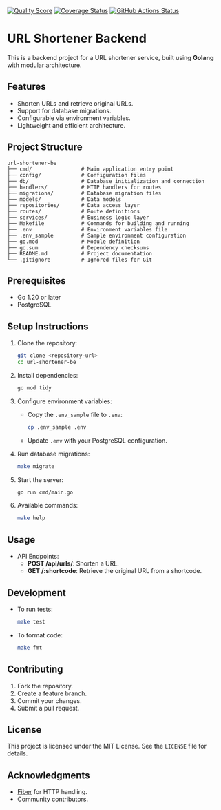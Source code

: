 [![Quality Score](https://img.shields.io/scrutinizer/g/dsapoetra/url-shortener-be.svg?style=flat)](https://scrutinizer-ci.com/g/dsapoetra/url-shortener-be)
[![Coverage Status](https://coveralls.io/repos/github/dsapoetra/url-shortener-be/badge.svg?branch=main)](https://coveralls.io/github/dsapoetra/url-shortener-be?branch=main)
[![GitHub Actions Status](https://github.com/dsapoetra/url-shortener/actions/workflows/backend.yml/badge.svg)](https://github.com/dsapoetra/url-shortener/actions/workflows/backend.yml)

# URL Shortener Backend

This is a backend project for a URL shortener service, built using **Golang** with modular architecture.

## Features
- Shorten URLs and retrieve original URLs.
- Support for database migrations.
- Configurable via environment variables.
- Lightweight and efficient architecture.

## Project Structure
```
url-shortener-be
├── cmd/                # Main application entry point
├── config/             # Configuration files
├── db/                 # Database initialization and connection
├── handlers/           # HTTP handlers for routes
├── migrations/         # Database migration files
├── models/             # Data models
├── repositories/       # Data access layer
├── routes/             # Route definitions
├── services/           # Business logic layer
├── Makefile            # Commands for building and running
├── .env                # Environment variables file
├── .env_sample         # Sample environment configuration
├── go.mod              # Module definition
├── go.sum              # Dependency checksums
├── README.md           # Project documentation
└── .gitignore          # Ignored files for Git
```

## Prerequisites
- Go 1.20 or later
- PostgreSQL

## Setup Instructions
1. Clone the repository:
   ```bash
   git clone <repository-url>
   cd url-shortener-be
   ```

2. Install dependencies:
   ```bash
   go mod tidy
   ```

3. Configure environment variables:
   - Copy the `.env_sample` file to `.env`:
     ```bash
     cp .env_sample .env
     ```
   - Update `.env` with your PostgreSQL configuration.

4. Run database migrations:
   ```bash
   make migrate
   ```

5. Start the server:
   ```bash
   go run cmd/main.go
   ```

6. Available commands:
   ```bash
   make help
   ```


## Usage
- API Endpoints:
  - **POST /api/urls/**: Shorten a URL.
  - **GET /:shortcode**: Retrieve the original URL from a shortcode.

## Development
- To run tests:
  ```bash
  make test
  ```
- To format code:
  ```bash
  make fmt
  ```

## Contributing
1. Fork the repository.
2. Create a feature branch.
3. Commit your changes.
4. Submit a pull request.

## License
This project is licensed under the MIT License. See the `LICENSE` file for details.

## Acknowledgments
- [Fiber](https://gofiber.io/) for HTTP handling.
- Community contributors.
